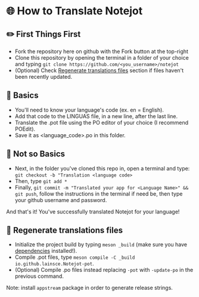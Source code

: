 # 🌐 How to Translate Notejot

## ✏️ First Things First

* Fork the repository here on github with the Fork button at the top-right
* Clone this repository by opening the terminal in a folder of your choice and typing `git clone https://github.com/<you_username>/notejot`
* (Optional) Check [Regenerate translations files](https://github.com/lainsce/notejot/tree/main/po#-regenerate-translations-files) section if files haven't been recently updated.

## 📃 Basics

* You'll need to know your language's code (ex. en = English).
* Add that code to the LINGUAS file, in a new line, after the last line.
* Translate the .pot file using the PO editor of your choice (I recommend POEdit).
* Save it as <language_code>.po in this folder.

## 📝 Not so Basics

* Next, in the folder you've cloned this repo in, open a terminal and type: ```git checkout -b "Translation <language code>```
* Then, type ```git add *```
* Finally, ```git commit -m "Translated your app for <Language Name>" && git push```, follow the instructions in the terminal if need be, then type your github username and password.

And that's it! You've successfully translated Notejot for your language!

## 🔁 Regenerate translations files
* Initialize the project build by typing `meson _build` (make sure you have [dependencies](https://github.com/lainsce/notejot#%EF%B8%8F-dependencies) installed!).
* Compile .pot files, type `meson compile -C _build io.github.lainsce.Notejot-pot`.
* (Optional) Compile .po files instead replacing `-pot` with `-update-po` in the previous command.

Note: install `appstream` package in order to generate release strings.
